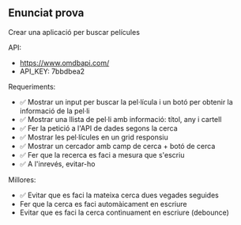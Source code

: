 ## Enunciat prova

Crear una aplicació per buscar películes

API:

- https://www.omdbapi.com/
- API_KEY: 7bbdbea2

Requeriments:

- ✅ Mostrar un input per buscar la pel·lícula i un botó per obtenir la informació de la pel·li
- ✅ Mostrar una llista de pel·li amb informació: títol, any i cartell
- ✅ Fer la petició a l'API de dades segons la cerca
- ✅ Mostrar les pel·lícules en un grid responsiu
- ✅ Mostrar un cercador amb camp de cerca + botó de cerca
- ✅ Fer que la recerca es faci a mesura que s'escriu
- ✅ A l'inrevés, evitar-ho

Millores:

- ✅ Evitar que es faci la mateixa cerca dues vegades seguides
- Fer que la cerca es faci automàicament en escriure
- Evitar que es faci la cerca contìnuament en escriure (debounce)

